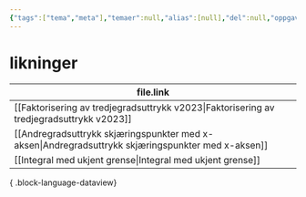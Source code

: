 ```yaml
---
{"tags":["tema","meta"],"temaer":null,"alias":[null],"del":null,"oppgave":null,"fag":null,"eksamen":null,"dg-publish":true,"title":"likninger","date":"2023-06-01","modified":"2023-06-01","permalink":"/temaer/likninger/","dgPassFrontmatter":true}
---
```



# likninger
| file.link                                                                                             |
| ----------------------------------------------------------------------------------------------------- |
| [[Faktorisering av tredjegradsuttrykk v2023\|Faktorisering av tredjegradsuttrykk v2023]]           |
| [[Andregradsuttrykk skjæringspunkter med x-aksen\|Andregradsuttrykk skjæringspunkter med x-aksen]] |
| [[Integral med ukjent grense\|Integral med ukjent grense]]                                         |

{ .block-language-dataview}
